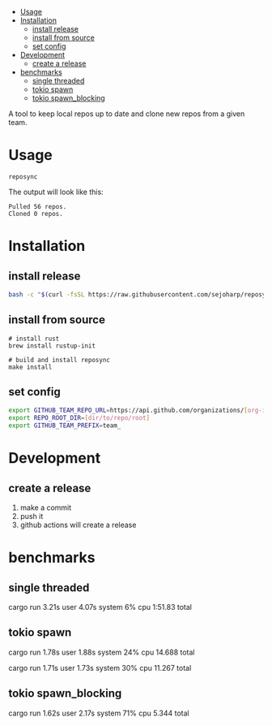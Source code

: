 <!-- TOC -->
- [Usage](#usage)
- [Installation](#installation)
  - [install release](#install-release)
  - [install from source](#install-from-source)
  - [set config](#set-config)
- [Development](#development)
  - [create a release](#create-a-release)
- [benchmarks](#benchmarks)
  - [single threaded](#single-threaded)
  - [tokio spawn](#tokio-spawn)
  - [tokio spawn\_blocking](#tokio-spawn_blocking)
<!-- TOC -->


A tool to keep local repos up to date and clone new repos from a given team.

# Usage

```shell
reposync
```

The output will look like this:

```
Pulled 56 repos.
Cloned 0 repos.
```

# Installation

## install release
```bash
bash -c "$(curl -fsSL https://raw.githubusercontent.com/sejoharp/reposync/refs/heads/main/install.sh)"
```

## install from source
```shell
# install rust
brew install rustup-init

# build and install reposync
make install
```

## set config

```bash
export GITHUB_TEAM_REPO_URL=https://api.github.com/organizations/[org-id]/team/[team-id]/repos
export REPO_ROOT_DIR=[dir/to/repo/root]
export GITHUB_TEAM_PREFIX=team_
```

# Development

## create a release
1. make a commit 
2. push it
3. github actions will create a release

# benchmarks
## single threaded
cargo run  3.21s user 4.07s system 6% cpu 1:51.83 total

## tokio spawn
cargo run  1.78s user 1.88s system 24% cpu 14.688 total

cargo run  1.71s user 1.73s system 30% cpu 11.267 total

## tokio spawn_blocking
cargo run  1.62s user 2.17s system 71% cpu 5.344 total
